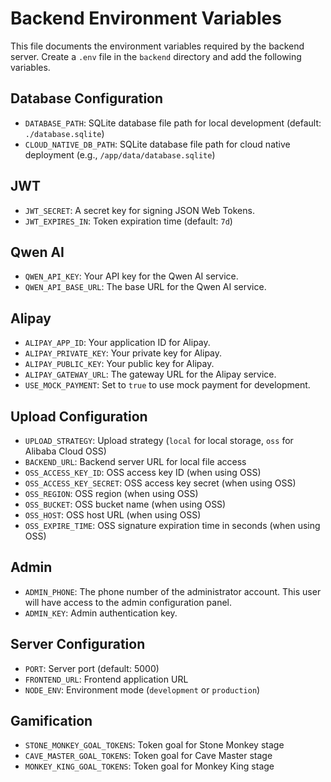 # Backend Environment Variables

This file documents the environment variables required by the backend server. Create a `.env` file in the `backend` directory and add the following variables.

## Database Configuration
- `DATABASE_PATH`: SQLite database file path for local development (default: `./database.sqlite`)
- `CLOUD_NATIVE_DB_PATH`: SQLite database file path for cloud native deployment (e.g., `/app/data/database.sqlite`)

## JWT
- `JWT_SECRET`: A secret key for signing JSON Web Tokens.
- `JWT_EXPIRES_IN`: Token expiration time (default: `7d`)

## Qwen AI
- `QWEN_API_KEY`: Your API key for the Qwen AI service.
- `QWEN_API_BASE_URL`: The base URL for the Qwen AI service.

## Alipay
- `ALIPAY_APP_ID`: Your application ID for Alipay.
- `ALIPAY_PRIVATE_KEY`: Your private key for Alipay.
- `ALIPAY_PUBLIC_KEY`: Your public key for Alipay.
- `ALIPAY_GATEWAY_URL`: The gateway URL for the Alipay service.
- `USE_MOCK_PAYMENT`: Set to `true` to use mock payment for development.

## Upload Configuration
- `UPLOAD_STRATEGY`: Upload strategy (`local` for local storage, `oss` for Alibaba Cloud OSS)
- `BACKEND_URL`: Backend server URL for local file access
- `OSS_ACCESS_KEY_ID`: OSS access key ID (when using OSS)
- `OSS_ACCESS_KEY_SECRET`: OSS access key secret (when using OSS)
- `OSS_REGION`: OSS region (when using OSS)
- `OSS_BUCKET`: OSS bucket name (when using OSS)
- `OSS_HOST`: OSS host URL (when using OSS)
- `OSS_EXPIRE_TIME`: OSS signature expiration time in seconds (when using OSS)

## Admin
- `ADMIN_PHONE`: The phone number of the administrator account. This user will have access to the admin configuration panel.
- `ADMIN_KEY`: Admin authentication key.

## Server Configuration
- `PORT`: Server port (default: 5000)
- `FRONTEND_URL`: Frontend application URL
- `NODE_ENV`: Environment mode (`development` or `production`)

## Gamification
- `STONE_MONKEY_GOAL_TOKENS`: Token goal for Stone Monkey stage
- `CAVE_MASTER_GOAL_TOKENS`: Token goal for Cave Master stage
- `MONKEY_KING_GOAL_TOKENS`: Token goal for Monkey King stage
